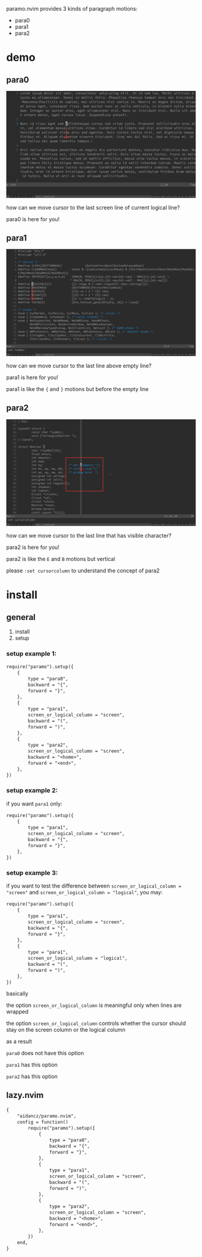 paramo.nvim provides 3 kinds of paragraph motions:

- para0
- para1
- para2

# demo

## para0

![](assets/para0.png)

how can we move cursor to the last screen line of current logical line?

para0 is here for you!

## para1

![](assets/para1.png)

how can we move cursor to the last line above empty line?

para1 is here for you!

para1 is like the `{` and `}` motions but before the empty line

## para2

![](assets/para2.png)

how can we move cursor to the last line that has visible character?

para2 is here for you!

para2 is like the `E` and `B` motions but vertical

please `:set cursorcolumn` to understand the concept of para2

# install

## general

1. install
2. setup

### setup example 1:

```
require("paramo").setup({
	{
		type = "para0",
		backward = "{",
		forward = "}",
	},
	{
		type = "para1",
		screen_or_logical_column = "screen",
		backward = "(",
		forward = ")",
	},
	{
		type = "para2",
		screen_or_logical_column = "screen",
		backward = "<home>",
		forward = "<end>",
	},
})
```

### setup example 2:

if you want `para1` only:

```
require("paramo").setup({
	{
		type = "para1",
		screen_or_logical_column = "screen",
		backward = "{",
		forward = "}",
	},
})
```

### setup example 3:

if you want to test the difference between `screen_or_logical_column = "screen"` and `screen_or_logical_column = "logical"`, you may:

```
require("paramo").setup({
	{
		type = "para1",
		screen_or_logical_column = "screen",
		backward = "{",
		forward = "}",
	},
	{
		type = "para1",
		screen_or_logical_column = "logical",
		backward = "(",
		forward = ")",
	},
})
```

basically

the option `screen_or_logical_column` is meaningful only when lines are wrapped

the option `screen_or_logical_column` controls whether the cursor should stay on the screen column or the logical column

as a result

`para0` does not have this option

`para1` has this option

`para2` has this option

## lazy.nvim

```
{
	"aidancz/paramo.nvim",
	config = function()
		require("paramo").setup({
			{
				type = "para0",
				backward = "{",
				forward = "}",
			},
			{
				type = "para1",
				screen_or_logical_column = "screen",
				backward = "(",
				forward = ")",
			},
			{
				type = "para2",
				screen_or_logical_column = "screen",
				backward = "<home>",
				forward = "<end>",
			},
		})
	end,
}
```
